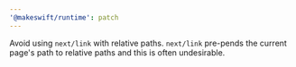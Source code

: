 ```yaml
---
'@makeswift/runtime': patch
---
```


Avoid using `next/link` with relative paths. `next/link` pre-pends the current page's path to
relative paths and this is often undesirable.
